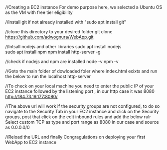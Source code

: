 //Creating a EC2 instance
For demo purpose here, we selected a Ubuntu OS as the VM with free tier eligibility

//Install git if not already installed with "sudo apt install git"

//clone this directory to your desired folder
git clone https://github.com/adwognura/WebApp.git

//Intsall nodejs and other libraries
sudo apt install nodejs  
sudo apt install npm
npm install http-server -g

//check if nodejs and npm are installed
node -v
npm -v

//Goto the main folder of dowloaded foler where index.html exixts and run the below to run the localhost
http-server

//To check on your local machine you need to enter the public IP of your EC2 instance followed by the listening port , in our http case it was 8080
http://184.73.19.177:8080/

//The above url will work if the security groups are not configured, to do so navigate to the Security Tab in your EC2 instance and click on the Security groups, post that click on the edit inbound rules and add the below rulr
Select custom TCP as type and port range as 8080 in our case and source as 0.0.0.0/0

//Reload the URL and finally Congragulations on deploying your first WebApp to EC2 instance

